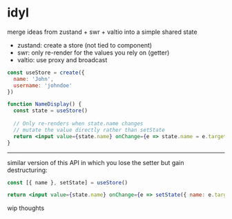 # idyl

merge ideas from zustand + swr + valtio into a simple shared state
- zustand: create a store (not tied to component)
- swr: only re-render for the values you rely on (getter)
- valtio: use proxy and broadcast

```jsx
const useStore = create({
  name: 'John',
  username: 'johndoe'
})

function NameDisplay() {
  const state = useStore()
  
  // Only re-renders when state.name changes
  // mutate the value directly rather than setState
  return <input value={state.name} onChange={e => state.name = e.target.value} />
}
```

---

similar version of this API in which you lose the setter but gain destructuring:

```jsx
const [{ name }, setState] = useStore()

return <input value={state.name} onChange={e => setState({ name: e.target.value })} />
```


wip thoughts
